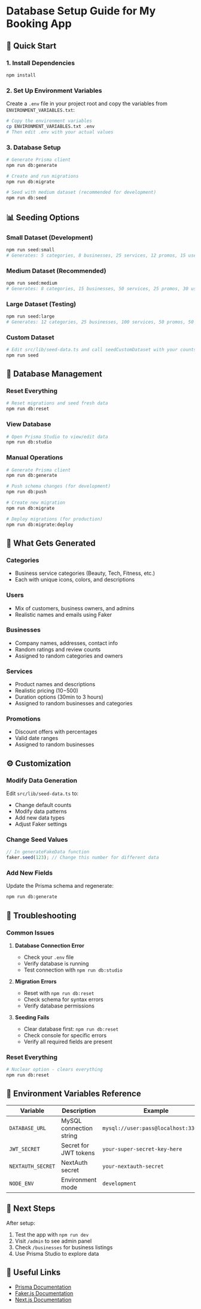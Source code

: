 # Database Setup Guide for My Booking App

## 🚀 Quick Start

### 1. Install Dependencies
```bash
npm install
```

### 2. Set Up Environment Variables
Create a `.env` file in your project root and copy the variables from `ENVIRONMENT_VARIABLES.txt`:

```bash
# Copy the environment variables
cp ENVIRONMENT_VARIABLES.txt .env
# Then edit .env with your actual values
```

### 3. Database Setup
```bash
# Generate Prisma client
npm run db:generate

# Create and run migrations
npm run db:migrate

# Seed with medium dataset (recommended for development)
npm run db:seed
```

## 📊 Seeding Options

### Small Dataset (Development)
```bash
npm run seed:small
# Generates: 5 categories, 8 businesses, 25 services, 12 promos, 15 users
```

### Medium Dataset (Recommended)
```bash
npm run seed:medium
# Generates: 8 categories, 15 businesses, 50 services, 25 promos, 30 users
```

### Large Dataset (Testing)
```bash
npm run seed:large
# Generates: 12 categories, 25 businesses, 100 services, 50 promos, 50 users
```

### Custom Dataset
```bash
# Edit src/lib/seed-data.ts and call seedCustomDataset with your counts
npm run seed
```

## 🔄 Database Management

### Reset Everything
```bash
# Reset migrations and seed fresh data
npm run db:reset
```

### View Database
```bash
# Open Prisma Studio to view/edit data
npm run db:studio
```

### Manual Operations
```bash
# Generate Prisma client
npm run db:generate

# Push schema changes (for development)
npm run db:push

# Create new migration
npm run db:migrate

# Deploy migrations (for production)
npm run db:migrate:deploy
```

## 🌱 What Gets Generated

### Categories
- Business service categories (Beauty, Tech, Fitness, etc.)
- Each with unique icons, colors, and descriptions

### Users
- Mix of customers, business owners, and admins
- Realistic names and emails using Faker

### Businesses
- Company names, addresses, contact info
- Random ratings and review counts
- Assigned to random categories and owners

### Services
- Product names and descriptions
- Realistic pricing ($10-$500)
- Duration options (30min to 3 hours)
- Assigned to random businesses and categories

### Promotions
- Discount offers with percentages
- Valid date ranges
- Assigned to random businesses

## ⚙️ Customization

### Modify Data Generation
Edit `src/lib/seed-data.ts` to:
- Change default counts
- Modify data patterns
- Add new data types
- Adjust Faker settings

### Change Seed Values
```typescript
// In generateFakeData function
faker.seed(123); // Change this number for different data
```

### Add New Fields
Update the Prisma schema and regenerate:
```bash
npm run db:generate
```

## 🐛 Troubleshooting

### Common Issues

1. **Database Connection Error**
   - Check your `.env` file
   - Verify database is running
   - Test connection with `npm run db:studio`

2. **Migration Errors**
   - Reset with `npm run db:reset`
   - Check schema for syntax errors
   - Verify database permissions

3. **Seeding Fails**
   - Clear database first: `npm run db:reset`
   - Check console for specific errors
   - Verify all required fields are present

### Reset Everything
```bash
# Nuclear option - clears everything
npm run db:reset
```

## 📝 Environment Variables Reference

| Variable | Description | Example |
|----------|-------------|---------|
| `DATABASE_URL` | MySQL connection string | `mysql://user:pass@localhost:3306/db` |
| `JWT_SECRET` | Secret for JWT tokens | `your-super-secret-key-here` |
| `NEXTAUTH_SECRET` | NextAuth secret | `your-nextauth-secret` |
| `NODE_ENV` | Environment mode | `development` |

## 🎯 Next Steps

After setup:
1. Test the app with `npm run dev`
2. Visit `/admin` to see admin panel
3. Check `/businesses` for business listings
4. Use Prisma Studio to explore data

## 🔗 Useful Links

- [Prisma Documentation](https://www.prisma.io/docs)
- [Faker.js Documentation](https://fakerjs.dev/)
- [Next.js Documentation](https://nextjs.org/docs)
